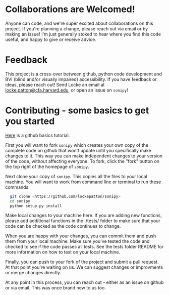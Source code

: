 # Collaborations are Welcomed!

Anyone can code, and we're super excited about collaborations on this project.
If you're planning a change, please reach out via email or by making an issue!
I'm just generally stoked to hear where you find this code useful, and happy to
give or receive advice.

# Feedback

This project is a cross-over between github, python code development and BVI
(blind and/or visually impaired) accessibility. If you have feedback or ideas,
please reach out! Send Locke an email at locke.patton@cfa.harvard.edu, or open
an issue on `sonipy`!

# Contributing - some basics to get you started

[Here](https://guides.github.com/activities/hello-world/) is a github basics tutorial.

First you will want to fork `sonipy` which creates your own copy of the complete code on github that
won't update until you specifically make changes to it. This way you can make independent changes
to your version of the code, without affecting everyone. To fork, click the "fork" button
on the top right of the homepage of `sonipy`.

Next clone your copy of `sonipy`. This copies all the files to your local machine.
You will want to work from command line or terminal to run these commands.

``` bash
  git clone <https://github.com/lockepatton/sonipy>
  cd sonipy
  python setup.py install
```

Make local changes to your machine here. If you are adding new functions, please
add additional functions in the ./tests/ folder to make sure that your code can be
checked as the code continues to change.

When you are happy with your changes, you can commit them and push them from your local machine.
Make sure you've tested the code and checked to see if the code passes all tests. See the
tests folder README for more information on how to test on your local machine.

Finally, you can push to your fork of the project and submit a pull request. At that point you're
waiting on us. We can suggest changes or improvments or merge changes directly.

At any point in this process, you can reach out - either as an issue on github or
via email. This was once brand new to us too.
